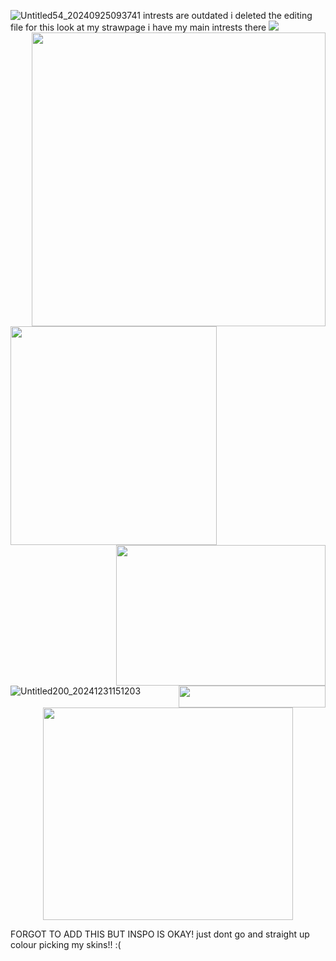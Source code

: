 ![Untitled54_20240925093741](https://github.com/user-attachments/assets/58de0f36-2dbc-4710-8d6f-cf00232e42a7)
intrests are outdated i deleted the editing file for this look at my strawpage i have my main intrests there
[<img src="https://i.imgur.com/5uGebMw.png">](https://taurtls.straw.page)
<img align="right" width="470" height="470" src="https://i.imgur.com/jFEbUjE.png">
<img align="left" width="330" height="350" src="https://i.imgur.com/qQnu5Uo.png">
<img align="right" width="335" height="225" src="https://i.imgur.com/MoOZrmF.png">
<img align="right" width="235" height="35" src="https://i.imgur.com/9q7vLY1.gif">
![Untitled200_20241231151203](https://github.com/user-attachments/assets/ec8118ef-73c3-456f-9171-677ca29dc0a6)

<p align="center">
  <img width="400" height="340" src="https://i.imgur.com/3mthLN6.png">
</p>


FORGOT TO ADD THIS BUT INSPO IS OKAY! just dont go and straight up colour picking my skins!! :( 
